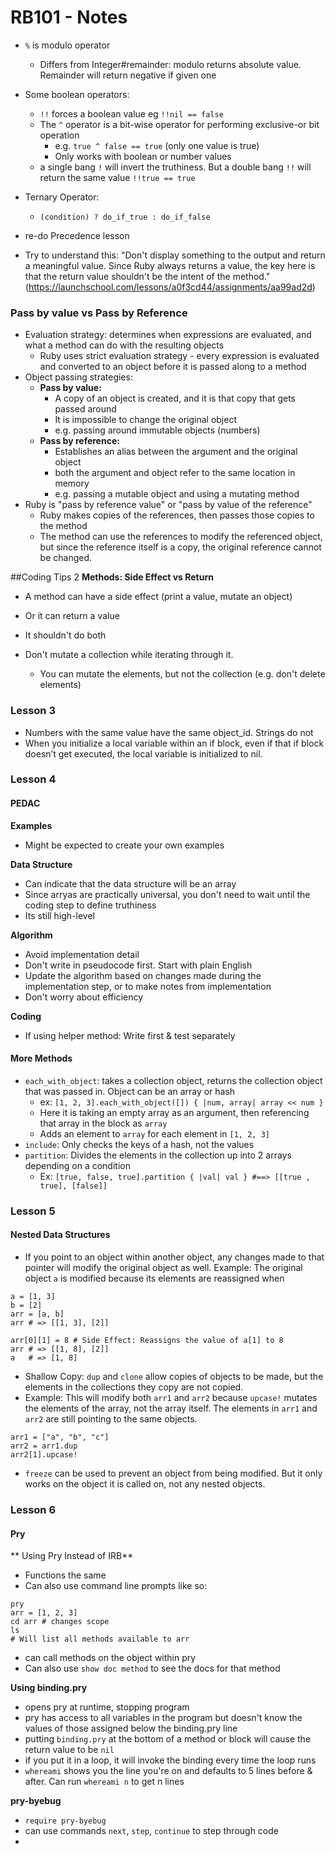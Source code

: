 # RB101 - Notes

- ``%`` is modulo operator
  - Differs from Integer#remainder: modulo returns absolute value. Remainder will return negative if given one
- Some boolean operators:
  - ``!!`` forces a boolean value eg `!!nil == false`
  - The `^` operator is a bit-wise operator for performing exclusive-or bit operation
    - e.g. `true ^ false == true` (only one value is true)
    - Only works with boolean or number values
  - a single bang `!` will invert the truthiness. But a double bang `!!` will return the same value `!!true == true`
- Ternary Operator:
  - `(condition) ? do_if_true : do_if_false`



- re-do Precedence lesson
- Try to understand this: "Don't display something to the output and return a meaningful value. Since Ruby always returns a value, the key here is that the return value shouldn't be the intent of the method." (https://launchschool.com/lessons/a0f3cd44/assignments/aa99ad2d)

### Pass by value vs Pass by Reference
- Evaluation strategy: determines when expressions are evaluated, and what a method can do with the resulting objects
  - Ruby uses strict evaluation strategy - every expression is evaluated and converted to an object before it is passed along to a method
- Object passing strategies:
  - **Pass by value:**
    - A copy of an object is created, and it is that copy that gets passed around
    - It is impossible to change the original object
    - e.g. passing around immutable objects (numbers)
  - **Pass by reference:**
    - Establishes an alias between the argument and the original object
    - both the argument and object refer to the same location in memory
    - e.g. passing a mutable object and using a mutating method
- Ruby is "pass by reference value" or "pass by value of the reference"
  - Ruby makes copies of the references, then passes those copies to the method
  - The method can use the references to modify the referenced object, but since the reference itself is a copy, the original reference cannot be changed.

##Coding Tips 2
**Methods: Side Effect vs Return**
- A method can have a side effect (print a value, mutate an object)
- Or it can return a value
- It shouldn't do both

- Don't mutate a collection while iterating through it.
  - You can mutate the elements, but not the collection (e.g. don't delete elements)

### Lesson 3
- Numbers with the same value have the same object_id. Strings do not
- When you initialize a local variable within an if block, even if that if block doesn’t get executed, the local variable is initialized to nil.


### Lesson 4

#### PEDAC

**Examples**
- Might be expected to create your own examples

**Data Structure**
- Can indicate that the data structure will be an array
- Since arryas are practically universal, you don't need to wait until the coding step to define truthiness
- Its still high-level

**Algorithm**
- Avoid implementation detail
- Don't write in pseudocode first. Start with plain English
- Update the algorithm based on changes made during the implementation step, or to make notes from implementation
- Don't worry about efficiency

**Coding**
- If using helper method: Write first & test separately


#### More Methods

- `each_with_object`: takes a collection object, returns the collection object that was passed in. Object can be an array or hash
  - ex: `[1, 2, 3].each_with_object([]) { |num, array| array << num }`
  - Here it is taking an empty array as an argument, then referencing that array in the block as `array`
  - Adds an element to `array` for each element in `[1, 2, 3]`
- `include`: Only checks the keys of a hash, not the values
- `partition`: Divides the elements in the collection up into 2 arrays depending on a condition
  - Ex: `[true, false, true].partition { |val| val } #==> [[true , true], [false]]`


### Lesson 5

#### Nested Data Structures

- If you point to an object within another object, any changes made to that pointer will modify the original object as well. Example: The original object `a` is modified because its elements are reassigned when
```
a = [1, 3]
b = [2]
arr = [a, b]
arr # => [[1, 3], [2]]

arr[0][1] = 8 # Side Effect: Reassigns the value of a[1] to 8
arr # => [[1, 8], [2]]
a   # => [1, 8]
```

- Shallow Copy: `dup` and `clone` allow copies of objects to be made, but the elements in the collections they copy are not copied.
- Example: This will modify both `arr1` and `arr2` because `upcase!` mutates the elements of the array, not the array itself. The elements in `arr1` and `arr2` are still pointing to the same objects.
```
arr1 = ["a", "b", "c"]
arr2 = arr1.dup
arr2[1].upcase!
```

- `freeze` can be used to prevent an object from being modified. But it only works on the object it is called on, not any nested objects.

### Lesson 6

#### Pry
** Using Pry Instead of IRB**
- Functions the same
- Can also use command line prompts like so:
```
pry
arr = [1, 2, 3]
cd arr # changes scope
ls
# Will list all methods available to arr
```
- can call methods on the object within pry
- Can also use `show doc method` to see the docs for that method

**Using binding.pry**
- opens pry at runtime, stopping program
- pry has access to all variables in the program but doesn't know the values of those assigned below the binding.pry line
- putting `binding.pry` at the bottom of a method or block will cause the return value to be `nil`
- if you put it in a loop, it will invoke the binding every time the loop runs
- `whereami` shows you the line you're on and defaults to 5 lines before & after. Can run `whereami n` to get n lines

**pry-byebug**
- `require pry-byebug`
- can use commands `next`, `step`, `continue` to step through code
- 